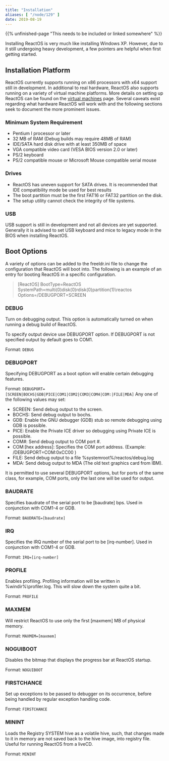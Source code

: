 ```yaml
---
title: "Installation"
aliases: [ "/node/129" ]
date: 2019-08-19
---
```


{{% unfinished-page "This needs to be included or linked somewhere" %}}


Installing ReactOS is very much like installing Windows XP. However, due to it still undergoing heavy development, a few pointers are helpful when first getting started.

<h2>Installation Platform</h2>
ReactOS currently supports running on x86 processors with x64 support still in development. In additional to real hardware, ReactOS also supports running on a variety of virtual machine platforms. More details on setting up ReactOS can be found on the <a href="virtual-machines">virtual machines</a> page. Several caveats exist regarding what hardware ReactOS will work with and the following sections seek to document the more prominent issues.

<h3>Minimum System Requirement</h3>
<ul>
<li>Pentium I processor or later</li>
<li>32 MB of RAM (Debug builds may require 48MB of RAM)</li>
<li>IDE/SATA hard disk drive with at least 350MB of space</li>
<li>VGA compatible video card (VESA BIOS version 2.0 or later)</li>
<li>PS/2 keyboard</li>
<li>PS/2 compatible mouse or Microsoft Mouse compatible serial mouse</li>
</ul>

<h3>Drives</h3>
<ul>
<li>ReactOS has uneven support for SATA drives. It is recommended that IDE compatibility mode be used for best results</li>
<li>The boot partition must be the first FAT16 or FAT32 partition on the disk.</li>
<li>The setup utility cannot check the integrity of file systems.</li>
</ul>

<h3>USB</h3>
USB support is still in development and not all devices are yet supported. Generally it is advised to set USB keyboard and mice to legacy mode in the BIOS when installing ReactOS.

<h2>Boot Options</h2>
A variety of options can be added to the freeldr.ini file to change the configuration that ReactOS will boot into. The following is an example of an entry for booting ReactOS in a specific configuration.
<blockquote>
[ReactOS]
BootType=ReactOS
SystemPath=multi(0)disk(0)rdisk(0)partition(1)\reactos
Options=/DEBUGPORT=SCREEN
</blockquote>

<h3>DEBUG</h3>
Turn on debugging output. This option is automatically turned on when running a debug build of ReactOS.

To specify output device use DEBUGPORT option. If DEBUGPORT is not specified output by default goes to COM1.

Format: <code>DEBUG</code>

<h3>DEBUGPORT </h3>
Specifying DEBUGPORT as a boot option will enable certain debugging features. 

Format: <code>DEBUGPORT=[SCREEN|BOCHS|GDB|PICE|COM1|COM2|COM3|COM4|COM:|FILE|MDA]</code>
Any one of the following values may set:
<ul>
<li>SCREEN: Send debug output to the screen.</li>
<li>BOCHS: Send debug output to bochs.</li>
<li>GDB: Enable the GNU debugger (GDB) stub so remote debugging using GDB is possible.</li>
<li>PICE: Enable the Private ICE driver so debugging using Private ICE is possible.</li>
<li>COM#: Send debug output to COM port #.</li>
<li>COM:[hex address]: Specifies the COM port address. (Example: /DEBUGPORT=COM:0xCC00 )</li>
<li>FILE: Send debug output to a file %systemroot%/reactos/debug.log</li>
<li>MDA: Send debug output to MDA (The old text graphics card from IBM).</li>
</ul>

It is permitted to use several DEBUGPORT options, but for ports of the same class, for example, COM ports, only the last one will be used for output.

<h3>BAUDRATE</h3>
Specifies baudrate of the serial port to be [baudrate] bps. Used in conjunction with COM1-4 or GDB. 

Format: <code>BAUDRATE=[baudrate]</code>

<h3>IRQ</h3>
Specifies the IRQ number of the serial port to be [irq-number]. Used in conjunction with COM1-4 or GDB.

Format: <code>IRQ=[irq-number]</code>

<h3>PROFILE</h3>
Enables profiling. Profiling information will be written in %windir%\profiler.log. This will slow down the system quite a bit.

Format: <code>PROFILE</code>

<h3>MAXMEM</h3>
Will restrict ReactOS to use only the first [maxmem] MB of physical memory.

Format: <code>MAXMEM=[maxmem]</code>

<h3>NOGUIBOOT</h3>
Disables the bitmap that displays the progress bar at ReactOS startup.

Format: <code>NOGUIBOOT</code>

<h3>FIRSTCHANCE</h3>
Set up exceptions to be passed to debugger on its occurrence, before being handled by regular exception handling code.

Format: <code>FIRSTCHANCE</code>

<h3>MININT</h3>
Loads the Registry SYSTEM hive as a volatile hive, such, that changes made to it in memory are not saved back to the hive image, into registry file. Useful for running ReactOS from a liveCD.

Format: <code>MININT</code>
